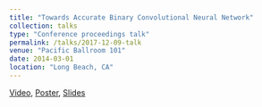 ```yaml
---
title: "Towards Accurate Binary Convolutional Neural Network"
collection: talks
type: "Conference proceedings talk"
permalink: /talks/2017-12-09-talk
venue: "Pacific Ballroom 101"
date: 2014-03-01
location: "Long Beach, CA"
---
```


[Video](https://www.youtube.com/watch?v=PbHBRUDr2i8), [Poster](http://panweihit.github.io/files/NIPS_DJI_Poster.pdf), [Slides](http://panweihit.github.io/files/Slides_261_Spotlight.pdf)
